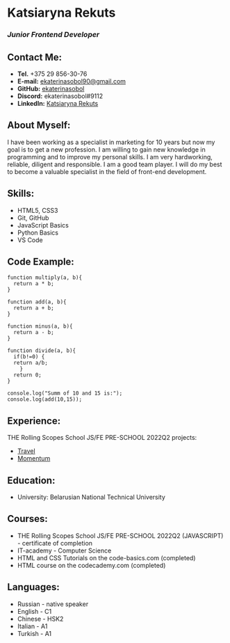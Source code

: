 # Katsiaryna Rekuts
### *Junior Frontend Developer*


## Contact Me:

* **Tel.** +375 29 856-30-76
* **E-mail:** [ekaterinasobol90@gmail.com](mailto:ekaterinasobol90@gmail.com)
* **GitHub:** [ekaterinasobol](https://github.com/ekaterinasobol)
* **Discord:** ekaterinasobol#9112
* **LinkedIn:** [Katsiaryna Rekuts](https://www.linkedin.com/in/katsiaryna-rekuts-7238b4250/)

## About Myself:

I have been working as a specialist in marketing for 10 years but now my goal is to get a new profession. I am willing to gain new knowledge in programming and to improve my personal skills. I am very hardworking, reliable, diligent and responsible. I am a good team player. I will do my best to become a valuable specialist in the field of front-end development.

## Skills:

* HTML5, CSS3
* Git, GitHub
* JavaScript Basics
* Python Basics
* VS Code

## Code Example:

```
function multiply(a, b){
  return a * b;
}

function add(a, b){
  return a + b;
}

function minus(a, b){
  return a - b;
}

function divide(a, b){
  if(b!=0) {
  return a/b;
    }
  return 0;
}

console.log("Summ of 10 and 15 is:");
console.log(add(10,15));

```

## Experience:

THE Rolling Scopes School
JS/FE PRE-SCHOOL 2022Q2 projects: 
* [Travel](https://rolling-scopes-school.github.io/ekaterinasobol-JSFEPRESCHOOL2022Q2/travel/)
* [Momentum](https://rolling-scopes-school.github.io/ekaterinasobol-JSFEPRESCHOOL2022Q2/momentum/)

## Education:

* University: Belarusian National Technical University

## Courses:
* THE Rolling Scopes School JS/FE PRE-SCHOOL 2022Q2 (JAVASCRIPT) - certificate of completion
* IT-academy - Computer Science
* HTML and CSS Tutorials on the code-basics.com (completed)
* HTML course on the codecademy.com (completed)

## Languages:

* Russian - native speaker
* English - C1
* Chinese - HSK2
* Italian - A1
* Turkish - A1
